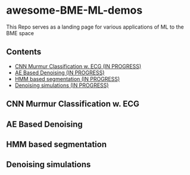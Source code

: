 
# awesome-BME-ML-demos
This Repo serves as a landing page for various applications of ML to the BME space

## Contents
- [CNN Murmur Classification w. ECG (IN PROGRESS)](#CNN-Murmur-Classification-w.-ECG)
- [AE Based Denoising (IN PROGRESS)](#AE-Based-Denoising)
- [HMM based segmentation (IN PROGRESS)](#HMM-based-segmentation)
- [Denoising simulations (IN PROGRESS)](#Denoising-simulations)

## CNN Murmur Classification w. ECG

## AE Based Denoising 

## HMM based segmentation

## Denoising simulations